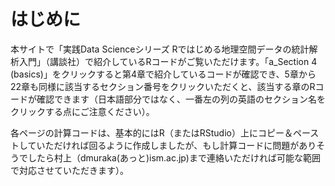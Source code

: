 # はじめに
本サイトで「実践Data Scienceシリーズ Rではじめる地理空間データの統計解析入門」（講談社）で紹介しているRコードがご覧いただけます。「a_Section 4 (basics)」をクリックすると第4章で紹介しているコードが確認でき、5章から22章も同様に該当するセクション番号をクリックいただくと、該当する章のRコードが確認できます（日本語部分ではなく、一番左の列の英語のセクション名をクリックする点にご注意ください）。

各ページの計算コードは、基本的にはR（またはRStudio）上にコピー＆ペーストしていただければ回るように作成しましたが、もし計算コードに問題がありそうでしたら村上（dmuraka(あっと)ism.ac.jp)まで連絡いただければ可能な範囲で対応させていただきます）。
